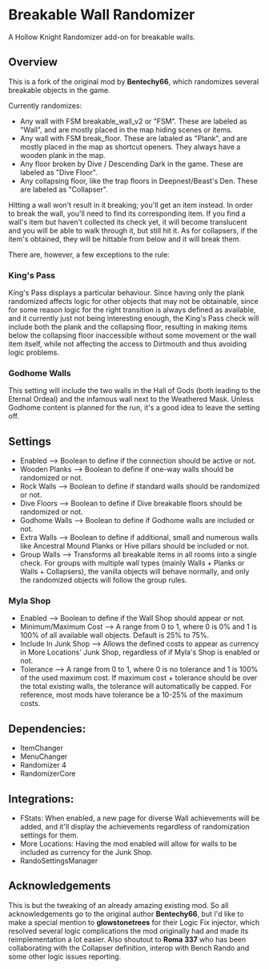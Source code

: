 # Breakable Wall Randomizer

A Hollow Knight Randomizer add-on for breakable walls.

## Overview

This is a fork of the original mod by **Bentechy66**, which randomizes several breakable objects in the game.

Currently randomizes:
 - Any wall with FSM breakable_wall_v2 or "FSM". These are labeled as "Wall", and are mostly placed in the map hiding scenes or items.
 - Any wall with FSM break_floor. These are labaled as "Plank", and are mostly placed in the map as shortcut openers. They always have a wooden plank in the map.
 - Any floor broken by Dive / Descending Dark in the game. These are labeled as "Dive Floor".
 - Any collapsing floor, like the trap floors in Deepnest/Beast's Den. These are labeled as "Collapser".

Hitting a wall won't result in it breaking; you'll get an item instead. In order to break the wall, you'll need to find its corresponding item. If you find a wall's item but haven't collected its check yet, it will become translucent and you will be able to walk through it, but still hit it. As for collapsers, if the item's obtained, they will be hittable from below and it will break them.

There are, however, a few exceptions to the rule:

### King's Pass
King's Pass displays a particular behaviour. Since having only the plank randomized affects logic for other objects that may not be obtainable, since for some reason logic for the right transition is always defined as available, and it currently just not being interesting enough, the King's Pass check will include both the plank and the collapsing floor, resulting in making items below the collapsing floor inaccessible without some movement or the wall item itself, while not affecting the access to Dirtmouth and thus avoiding logic problems.

### Godhome Walls
This setting will include the two walls in the Hall of Gods (both leading to the Eternal Ordeal) and the infamous wall next to the Weathered Mask. Unless Godhome content is planned for the run, it's a good idea to leave the setting off.

## Settings

- Enabled --> Boolean to define if the connection should be active or not.
- Wooden Planks --> Boolean to define if one-way walls should be randomized or not.
- Rock Walls --> Boolean to define if standard walls should be randomized or not.
- Dive Floors --> Boolean to define if Dive breakable floors should be randomized or not.
- Godhome Walls --> Boolean to define if Godhome walls are included or not.
- Extra Walls --> Boolean to define if additional, small and numerous walls like Ancestral Mound Planks or Hive pillars should be included or not.
- Group Walls --> Transforms all breakable items in all rooms into a single check. For groups with multiple wall types (mainly Walls + Planks or Walls + Collapsers), the vanilla objects will behave normally, and only the randomized objects will follow the group rules.

### Myla Shop
- Enabled --> Boolean to define if the Wall Shop should appear or not.
- Minimum/Maximum Cost --> A range from 0 to 1, where 0 is 0% and 1 is 100% of all available wall objects. Default is 25% to 75%.
- Include In Junk Shop --> Allows the defined costs to appear as currency in More Locations' Junk Shop, regardless of if Myla's Shop is enabled or not.
- Tolerance --> A range from 0 to 1, where 0 is no tolerance and 1 is 100% of the used maximum cost. If maximum cost + tolerance should be over the total existing walls, the tolerance will automatically be capped. For reference, most mods have tolerance be a 10-25% of the maximum costs.

## Dependencies:
- ItemChanger
- MenuChanger
- Randomizer 4
- RandomizerCore

## Integrations:
- FStats: When enabled, a new page for diverse Wall achievements will be added, and it'll display the achievements regardless of randomization settings for them.
- More Locations: Having the mod enabled will allow for walls to be included as currency for the Junk Shop.
- RandoSettingsManager

## Acknowledgements

This is but the tweaking of an already amazing existing mod. So all acknowledgements go to the original author **Bentechy66**, but I'd like to make a special mention to **glowstonetrees** for their Logic Fix injector, which resolved several logic complications the mod originally had and made its reimplementation a lot easier. Also shoutout to **Roma 337** who has been collaborating with the Collapser definition, interop with Bench Rando and some other logic issues reporting.